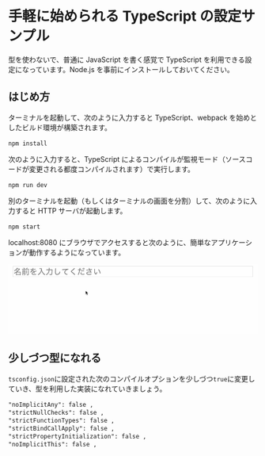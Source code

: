 # 手軽に始められる TypeScript の設定サンプル

型を使わないで、普通に JavaScript を書く感覚で TypeScript を利用できる設定になっています。Node.js を事前にインストールしておいてください。

## はじめ方

ターミナルを起動して、次のように入力すると TypeScript、webpack を始めとしたビルド環境が構築されます。

```
npm install
```

次のように入力すると、TypeScript によるコンパイルが監視モード（ソースコードが変更される都度コンパイルされます）で実行します。

```
npm run dev
```

別のターミナルを起動（もしくはターミナルの画面を分割）して、次のように入力すると HTTP サーバが起動します。

```
npm start
```

localhost:8080 にブラウザでアクセスすると次のように、簡単なアプリケーションが動作するようになっています。

![](./demo.gif)

## 少しづつ型になれる

`tsconfig.json`に設定された次のコンパイルオプションを少しづつ`true`に変更していき、型を利用した実装になれていきましょう。

```
"noImplicitAny": false ,
"strictNullChecks": false ,
"strictFunctionTypes": false ,
"strictBindCallApply": false ,
"strictPropertyInitialization": false ,
"noImplicitThis": false ,
```
